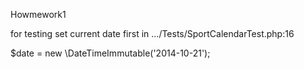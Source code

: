 Howmework1

for testing set current date first in
.../Tests/SportCalendarTest.php:16

$date = new \DateTimeImmutable('2014-10-21');